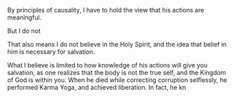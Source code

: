 By principles of causality, I have to hold the view that his actions are meaningful.

But I do not 

That also means I do not believe in the Holy Spirit, and the idea that belief in him is necessary for salvation.

What I believe is limited to how knowledge of his actions will give you salvation, as one realizes that the body is not the true self, and the Kingdom of God is within you. When he died while correcting corruption selflessly, he performed Karma Yoga, and achieved liberation. In fact, he kn

